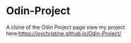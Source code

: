 # Odin-Project
A clone of the Odin Project page
view my project here:https://joychristine.github.io/Odin-Project/
